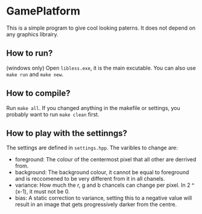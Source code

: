 # GamePlatform

This is a simple program to give cool looking paterns. It does not depend on any graphics librairy.

## How to run?

(windows only)
Open `libless.exe`, it is the main excutable.
You can also use `make run` and `make new`.

## How to compile?

Run `make all`. If you changed anything in the makefile or settings, you probably want to run `make clean` first.

## How to play with the settinngs?

The settings are defined in `settings.hpp`.
The varibles to change are:

* foreground: The colour of the centermost pixel that all other are derrived from.
* background: The background colour, it cannot be equal to foreground and is reccomened to be very different from it in all chanels.
* variance: How much the r, g and b chancels can change per pixel. In 2 ^ (x-1), it must not be 0.
* bias: A static correction to variance, setting this to a negative value will result in an image that gets progressively darker from the centre.
